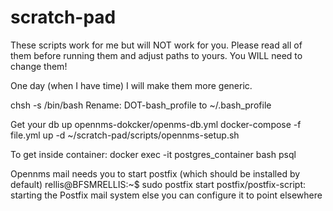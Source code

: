 # scratch-pad

These scripts work for me but will NOT work for you.
Please read all of them before running them and adjust paths to yours.
You WILL need to change them!

One day (when I have time) I will make them more generic.

chsh -s /bin/bash
Rename: DOT-bash_profile to ~/.bash_profile

Get your db up
opennms-dokcker/openms-db.yml
docker-compose -f file.yml up -d
 ~/scratch-pad/scripts/opennms-setup.sh

To get inside container:
docker exec -it postgres_container bash
psql

Opennms mail needs you to start postfix (which should be installed by default)
rellis@BFSMRELLIS:~$ sudo postfix start
postfix/postfix-script: starting the Postfix mail system
else you can configure it to point elsewhere
